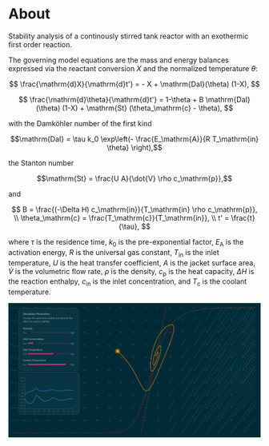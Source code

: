 # About 

Stability analysis of a continously stirred tank reactor with an exothermic first order reaction. 

The governing model equations are the mass and energy balances expressed via the reactant conversion $X$ and the normalized temperature $\theta$:

$$
\frac{\mathrm{d}X}{\mathrm{d}t'} = - X + \mathrm{DaI}(\theta) (1-X),
$$

$$
\frac{\mathrm{d}\theta}{\mathrm{d}t'} = 1-\theta + B \mathrm{DaI}(\theta) (1-X) + \mathrm{St} (\theta_\mathrm{c} - \theta),
$$

with the Damköhler number of the first kind

$$\mathrm{DaI} = \tau k_0 \exp\left(- \frac{E_\mathrm{A}}{R T_\mathrm{in} \theta} \right),$$ 

the Stanton number

$$\mathrm{St} = \frac{U A}{\dot{V} \rho c_\mathrm{p}},$$

and 

$$
B = \frac{(-\Delta H) c_\mathrm{in}}{T_\mathrm{in} \rho c_\mathrm{p}}, \\
\theta_\mathrm{c} = \frac{T_\mathrm{c}}{T_\mathrm{in}}, \\
t' = \frac{t}{\tau},
$$

where $\tau$ is the residence time, $k_0$ is the pre-exponential factor, $E_\mathrm{A}$ is the activation energy, $R$ is the universal gas constant, $T_\mathrm{in}$ is the inlet temperature, $U$ is the heat transfer coefficient, $A$ is the jacket surface area, $\dot V$ is the volumetric flow rate, $\rho$ is the density, $c_\mathrm{p}$ is the heat capacity, $\Delta H$ is the reaction enthalpy, $c_\mathrm{in}$ is the inlet concentration, and $T_\mathrm{c}$ is the coolant temperature.

![Example](/app-example.png)